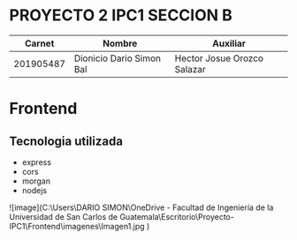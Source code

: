 # PROYECTO 2 IPC1 SECCION B
| Carnet      | Nombre      | Auxiliar|
| ----------- | ----------- |---------|
| 201905487   | Dionicio Dario Simon Bal |Hector Josue Orozco Salazar         |

# Frontend
## Tecnologia utilizada
* express
* cors
* morgan
* nodejs

![image](C:\Users\DARIO SIMON\OneDrive - Facultad de Ingeniería de la Universidad de San Carlos de Guatemala\Escritorio\Proyecto-IPC1\Frontend\imagenes\Imagen1.jpg )
